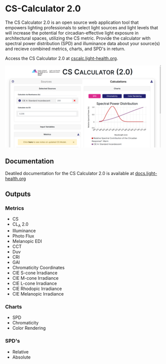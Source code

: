 # CS-Calculator 2.0

The CS Calculator 2.0 is an open source web application tool that empowers lighting professionals to select light sources and light levels that will increase the potential for circadian-effective light exposure in architectural spaces, utilizing the CS metric. Provide the calculator with spectral power distribution (SPD) and illuminance data about your source(s) and recieve combined metrics, charts, and SPD's in return.

Access the CS Calculator 2.0 at [cscalc.light-health.org](https://cscalc.light-health.org).

![CS Calculator 2.0 promo image](img/promo.png)



## Documentation

Deatiled documentation for the CS Calculator 2.0 is available at [docs.light-health.org](https://docs.light-health.org/cscalc)

## Outputs

### Metrics

* CS
* CL<sub>A</sub> 2.0
* Illuminance
* Photo Flux
* Melanopic EDI
* CCT
* Duv
* CRI
* GAI
* Chromaticity Coordinates
* CIE S-cone Irradiance
* CIE M-cone Irradiance
* CIE L-cone Irradiance
* CIE Rhodopic Irradiance
* CIE Melanopic Irradiance

### Charts

* SPD
* Chromaticity
* Color Rendering

### SPD's

* Relative
* Absolute

